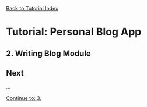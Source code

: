 [Back to Tutorial Index](./README.md)

# Tutorial: Personal Blog App

## 2. Writing Blog Module

## Next
...

[Continue to: 3. ](./...)
